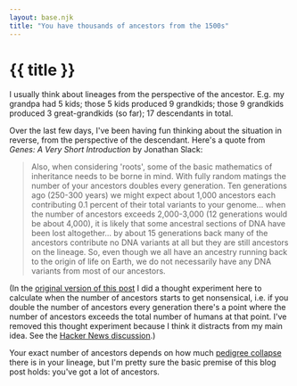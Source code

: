 ```yaml
---
layout: base.njk
title: "You have thousands of ancestors from the 1500s"
---
```


# {{ title }}

I usually think about lineages from the perspective of the ancestor. E.g. my
grandpa had 5 kids; those 5 kids produced 9 grandkids; those 9 grandkids
produced 3 great-grandkids (so far); 17 descendants in total.

Over the last few days, I've been having fun thinking about the situation in
reverse, from the perspective of the descendant. Here's a quote from *Genes:
A Very Short Introduction* by Jonathan Slack:

> Also, when considering 'roots', some of the basic mathematics of inheritance
> needs to be borne in mind. With fully random matings the number of your
> ancestors doubles every generation. Ten generations ago (250-300 years) we
> might expect about 1,000 ancestors each contributing 0.1 percent of their
> total variants to your genome... when the number of ancestors exceeds 
> 2,000-3,000 (12 generations would be about 4,000), it is likely that some
> ancestral sections of DNA have been lost altogether... by about 15
> generations back many of the ancestors contribute no DNA variants at all but
> they are still ancestors on the lineage. So, even though we all have an
> ancestry running back to the origin of life on Earth, we do not necessarily
> have any DNA variants from most of our ancestors.

[original version of this post]: https://web.archive.org/web/20230905030056/https://kayce.basqu.es/blog/ancestors/
[Hacker News discussion]: https://news.ycombinator.com/item?id=37387341

(In the [original version of this post] I did a thought experiment here to calculate
when the number of ancestors starts to get nonsensical, i.e. if you double the
number of ancestors every generation there's a point where the number of ancestors
exceeds the total number of humans at that point. I've removed this thought experiment
because I think it distracts from my main idea. See the [Hacker News discussion].)

[pedigree collapse]: https://en.m.wikipedia.org/wiki/Pedigree_collapse

Your exact number of ancestors depends on how much [pedigree collapse] there
is in your lineage, but I'm pretty sure the basic premise of this blog post
holds: you've got a lot of ancestors.
